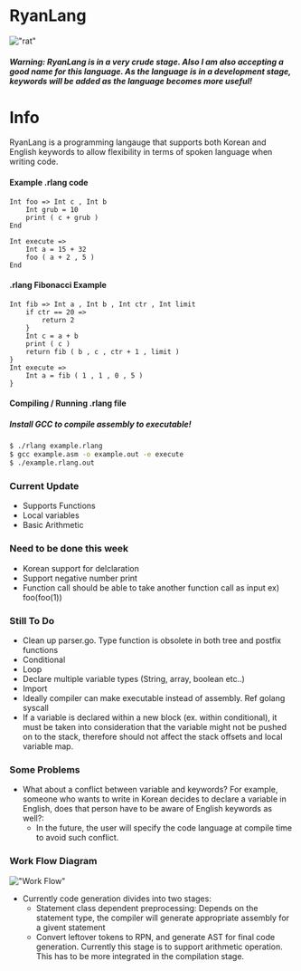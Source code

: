 # RyanLang

!["rat"](https://cdn.securesyte.com/P1NAV9OWje-994/images/norway-rat.png)
##### Warning: RyanLang is in a very crude stage. Also I am also accepting a good name for this language. As the language is in a development stage, keywords will be added as the language becomes more useful!

# Info

RyanLang is a programming langauge that supports both Korean and English keywords to allow flexibility in terms of spoken language when writing code. 

#### Example .rlang code
```
Int foo => Int c , Int b
    Int grub = 10
    print ( c + grub )
End

Int execute =>
    Int a = 15 + 32
    foo ( a + 2 , 5 )
End
```


#### .rlang Fibonacci Example
```
Int fib => Int a , Int b , Int ctr , Int limit
    if ctr == 20 =>
        return 2
    }
    Int c = a + b
    print ( c )
    return fib ( b , c , ctr + 1 , limit )
}
Int execute =>
    Int a = fib ( 1 , 1 , 0 , 5 )
}
```


#### Compiling / Running .rlang file
##### Install GCC to compile assembly to executable!
```sh
$ ./rlang example.rlang
$ gcc example.asm -o example.out -e execute
$ ./example.rlang.out
```

### Current Update
- Supports Functions
- Local variables
- Basic Arithmetic

### Need to be done this week
- Korean support for delclaration
- Support negative number print
- Function call should be able to take another function call as input ex) foo(foo(1))


### Still To Do
- Clean up parser.go. Type function is obsolete in both tree and postfix functions
- Conditional
- Loop
- Declare multiple variable types (String, array, boolean etc..)
- Import
- Ideally compiler can make executable instead of assembly. Ref golang syscall
- If a variable is declared within a new block (ex. within conditional), it must be taken into consideration that the variable might not be pushed on to the stack, therefore should not affect the stack offsets and local variable map. 

### Some Problems
- What about a conflict between variable and keywords? For example, someone who wants to write in Korean decides to declare a variable in English, does that person have to be aware of English keywords as well?:
    - In the future, the user will specify the code language at compile time
    to avoid such conflict.

### Work Flow Diagram
!["Work Flow"](https://i.imgur.com/xfN1TsE.png)
- Currently code generation divides into two stages: 
    - Statement class dependent preprocessing: Depends on the statement type, the compiler will generate appropriate assembly for a givent statement
    - Convert leftover tokens to RPN, and generate AST for final code generation. Currently this stage is to support arithmetic operation. This has to be more integrated in the compilation stage.